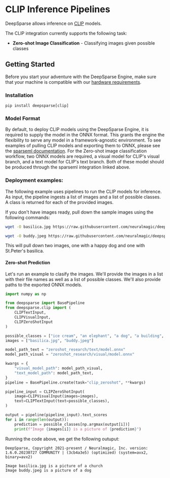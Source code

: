 # CLIP Inference Pipelines

DeepSparse allows inference on [CLIP](https://github.com/mlfoundations/open_clip) models.  

The CLIP integration currently supports the following task:
- **Zero-shot Image Classification** - Classifying images given possible classes

## Getting Started

Before you start your adventure with the DeepSparse Engine, make sure that your machine is compatible with our [hardware requirements](https://docs.neuralmagic.com/deepsparse/source/hardware.html).

### Installation
```pip install deepsparse[clip]```

### Model Format
By default, to deploy CLIP models using the DeepSparse Engine, it is required to supply the model in the ONNX format. This grants the engine the flexibility to serve any model in a framework-agnostic environment. To see examples of pulling CLIP models and exporting them to ONNX, please see the [sparseml documentation](https://github.com/neuralmagic/sparseml/tree/main/integrations/clip). For the Zero-shot image classification workflow, two ONNX models are required, a visual model for CLIP's visual branch, and a text model for CLIP's text branch. Both of these model should be produced through the sparseml integration linked above.

### Deployment examples:
The following example uses pipelines to run the CLIP models for inference. As input, the pipeline ingests a list of images and a list of possible classes. A class is returned for each of the provided images.

If you don't have images ready, pull down the sample images using the following commands:

```bash
wget -O basilica.jpg https://raw.githubusercontent.com/neuralmagic/deepsparse/main/src/deepsparse/yolo/sample_images/basilica.jpg

wget -O buddy.jpeg https://raw.githubusercontent.com/neuralmagic/deepsparse/main/tests/deepsparse/pipelines/sample_images/buddy.jpeg
```

This will pull down two images, one with a happy dog and one with St.Peter's basilica. 

#### Zero-shot Prediction

Let's run an example to clasify the images. We'll provide the images in a list with their file names as well as a list of possible classes. We'll also provide paths to the exported ONNX models.

```python
import numpy as np

from deepsparse import BasePipeline
from deepsparse.clip import (
    CLIPTextInput,
    CLIPVisualInput,
    CLIPZeroShotInput
)

possible_classes = ["ice cream", "an elephant", "a dog", "a building", "a church"]
images = ["basilica.jpg", "buddy.jpeg"]

model_path_text = "zeroshot_research/text/model.onnx"
model_path_visual = "zeroshot_research/visual/model.onnx"

kwargs = {
    "visual_model_path": model_path_visual,
    "text_model_path": model_path_text,
}
pipeline = BasePipeline.create(task="clip_zeroshot", **kwargs)

pipeline_input = CLIPZeroShotInput(
    image=CLIPVisualInput(images=images),
    text=CLIPTextInput(text=possible_classes),
)

output = pipeline(pipeline_input).text_scores
for i in range(len(output)):
    prediction = possible_classes[np.argmax(output[i])]
    print(f"Image {images[i]} is a picture of {prediction}")
```

Running the code above, we get the following outuput:

```
DeepSparse, Copyright 2021-present / Neuralmagic, Inc. version: 1.6.0.20230727 COMMUNITY | (3cb4a3e5) (optimized) (system=avx2, binary=avx2)

Image basilica.jpg is a picture of a church
Image buddy.jpeg is a picture of a dog
```